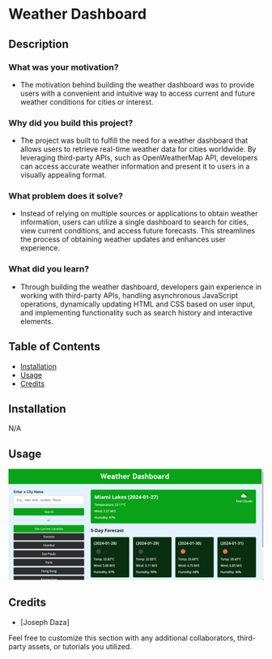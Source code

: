 # Weather Dashboard

## Description

### What was your motivation?

- The motivation behind building the weather dashboard was to provide users with a convenient and intuitive way to access current and future weather conditions for cities or interest.

### Why did you build this project?

- The project was built to fulfill the need for a weather dashboard that allows users to retrieve real-time weather data for cities worldwide. By leveraging third-party APIs, such as OpenWeatherMap API, developers can access accurate weather information and present it to users in a visually appealing format.

### What problem does it solve?

- Instead of relying on multiple sources or applications to obtain weather information, users can utilize a single dashboard to search for cities, view current conditions, and access future forecasts. This streamlines the process of obtaining weather updates and enhances user experience.

### What did you learn?

- Through building the weather dashboard, developers gain experience in working with third-party APIs, handling asynchronous JavaScript operations, dynamically updating HTML and CSS based on user input, and implementing functionality such as search history and interactive elements. 

## Table of Contents

- [Installation](#installation)
- [Usage](#usage)
- [Credits](#credits)

## Installation

N/A

## Usage

![alt text](assets/001.png)

## Credits

- [Joseph Daza]

Feel free to customize this section with any additional collaborators, third-party assets, or tutorials you utilized.




